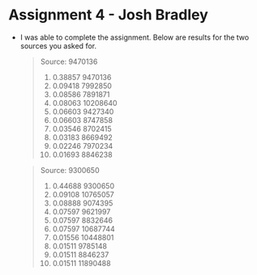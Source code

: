 Assignment 4 - Josh Bradley
====================
<ul>
<li>
I was able to complete the assignment. Below are results for the two sources you asked for.
<blockquote>
Source: 9470136

1.  0.38857 9470136
2.  0.09418 7992850
3.  0.08586 7891871
4.  0.08063 10208640
5.  0.06603 9427340
6.  0.06603 8747858
7.  0.03546 8702415
8.  0.03183 8669492
9.  0.02246 7970234
10.  0.01693 8846238

</blockquote>

<blockquote>
Source: 9300650

1.  0.44688 9300650
2.  0.09108 10765057
3.  0.08888 9074395
4.  0.07597 9621997
5.  0.07597 8832646
6.  0.07597 10687744
7.  0.01556 10448801
8.  0.01511 9785148
9.  0.01511 8846237
10.  0.01511 11890488

</blockquote>

</li>
</ul>